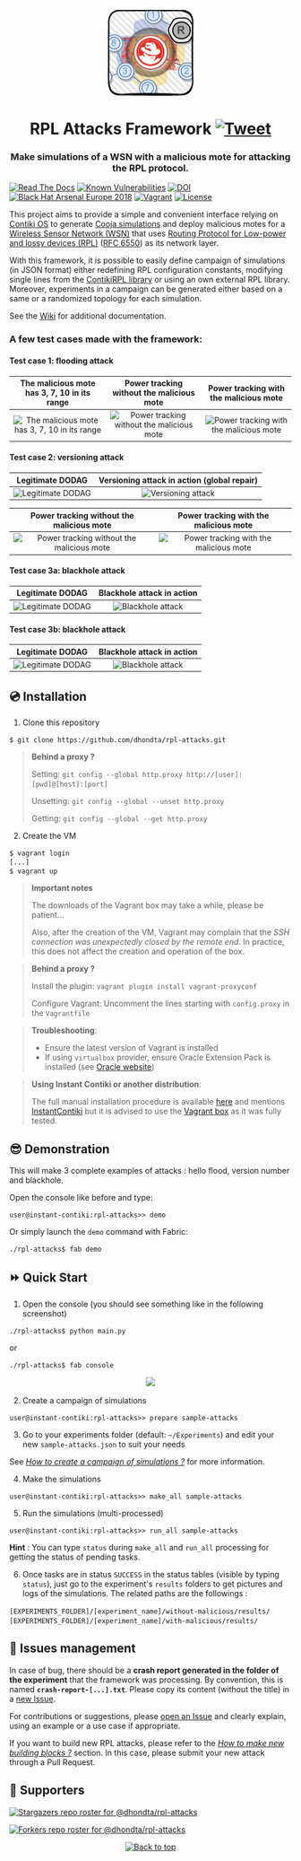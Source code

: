 <p align="center"><img src="https://github.com/dhondta/rpl-attacks/raw/master/doc/imgs/logo.png"></p>
<h1 align="center">RPL Attacks Framework <a href="https://twitter.com/intent/tweet?text=RPL%20Attacks%20Framework%20-%20Framework%20for%20simulating%20WSN%20with%20a%20malicious%20mote%20based%20on%20Contiki%20for%20attacking%20the%20RPL%20protocol.%0D%0Ahttps%3a%2f%2fgithub%2ecom%2fdhondta%2frpl-attacks%0D%0A&hashtags=python,simulation,framework,contiki,rpl,wsn,sensors"><img src="https://img.shields.io/badge/Tweet--lightgrey?logo=twitter&style=social" alt="Tweet" height="20"/></a></h1>
<h3 align="center">Make simulations of a WSN with a malicious mote for attacking the RPL protocol.</h3>

[![Read The Docs](https://readthedocs.org/projects/rpl-attacks/badge/?version=latest)](https://rpl-attacks.readthedocs.io/en/latest/?badge=latest)
[![Known Vulnerabilities](https://snyk.io/test/github/dhondta/rpl-attacks/badge.svg?targetFile=requirements.txt)](https://snyk.io/test/github/dhondta/rpl-attacks?targetFile=requirements.txt)
[![DOI](https://zenodo.org/badge/22624/dhondta/rpl-attacks.svg)](https://zenodo.org/badge/latestdoi/22624/dhondta/rpl-attacks)
[![Black Hat Arsenal Europe 2018](https://img.shields.io/badge/Black%20Hat%20Arsenal-EU%202018-blue.svg)](https://www.blackhat.com/eu-18/arsenal/schedule/index.html#rpl-attacks-framework-attacking-rpl-in-wsns-12671)
[![Vagrant](https://img.shields.io/badge/vagrant-1.0.0-blue.svg)](https://app.vagrantup.com/dhondta/boxes/rpl-attacks)
[![License](https://img.shields.io/badge/license-AGPLv3-lightgrey)](https://github.com/dhondta/rpl-attacks/blob/master/LICENSE)


This project aims to provide a simple and convenient interface relying on [Contiki OS](https://github.com/contiki-os/contiki) to generate [Cooja simulations](https://anrg.usc.edu/contiki/index.php/Cooja_Simulator) and deploy malicious motes for a [Wireless Sensor Network (WSN)](https://en.wikipedia.org/wiki/Wireless_sensor_network) that uses [Routing Protocol for Low-power and lossy devices (RPL)](https://www.ietf.org/proceedings/94/slides/slides-94-rtgarea-2.pdf) ([RFC 6550](https://tools.ietf.org/html/rfc6550)) as its network layer.

With this framework, it is possible to easily define campaign of simulations (in JSON format) either redefining RPL configuration constants, modifying single lines from the [ContikiRPL library](https://github.com/contiki-os/contiki/tree/master/core/net/rpl) or using an own external RPL library. Moreover, experiments in a campaign can be generated either based on a same or a randomized topology for each simulation.

See the [Wiki](https://github.com/dhondta/rpl-attacks/wiki) for additional documentation.

### A few test cases made with the framework:

#### Test case 1: flooding attack

The malicious mote has 3, 7, 10 in its range                               |  Power tracking without the malicious mote                                                |  Power tracking with the malicious mote
:-------------------------------------------------------------------------:|:-----------------------------------------------------------------------------------------:|:------------------------------------------------------------------------------------:
![The malicious mote has 3, 7, 10 in its range](https://github.com/dhondta/rpl-attacks/raw/master/doc/imgs/flooding-dag.png) | ![Power tracking without the malicious mote](https://github.com/dhondta/rpl-attacks/raw/master/doc/imgs/flooding-powertracking-without.png) | ![Power tracking with the malicious mote](https://github.com/dhondta/rpl-attacks/raw/master/doc/imgs/flooding-powertracking-with.png)

#### Test case 2: versioning attack

Legitimate DODAG                                         |  Versioning attack in action (global repair)
:-------------------------------------------------------:|:-----------------------------------------------------:
![Legitimate DODAG](https://github.com/dhondta/rpl-attacks/raw/master/doc/imgs/versioning-dag-without.png) | ![Versioning attack](https://github.com/dhondta/rpl-attacks/raw/master/doc/imgs/versioning-dag-with.png)

Power tracking without the malicious mote                          |  Power tracking with the malicious mote
:-----------------------------------------------------------------:|:---------------------------------------------------------------:
![Power tracking without the malicious mote](https://github.com/dhondta/rpl-attacks/raw/master/doc/imgs/versioning-powertracking-without.png) | ![Power tracking with the malicious mote](https://github.com/dhondta/rpl-attacks/raw/master/doc/imgs/versioning-powertracking-with.png)

#### Test case 3a: blackhole attack

Legitimate DODAG                                               |  Blackhole attack in action
:-------------------------------------------------------------:|:-----------------------------------------------------------:
![Legitimate DODAG](https://github.com/dhondta/rpl-attacks/raw/master/doc/imgs/blackhole-attack-ex1-without.png) | ![Blackhole attack](https://github.com/dhondta/rpl-attacks/raw/master/doc/imgs/blackhole-attack-ex1-with.png)

#### Test case 3b: blackhole attack

Legitimate DODAG                                               |  Blackhole attack in action
:-------------------------------------------------------------:|:-----------------------------------------------------------:
![Legitimate DODAG](https://github.com/dhondta/rpl-attacks/raw/master/doc/imgs/blackhole-attack-ex2-without.png) | ![Blackhole attack](https://github.com/dhondta/rpl-attacks/raw/master/doc/imgs/blackhole-attack-ex2-with.png)


## :cd: Installation

1. Clone this repository

 ```
 $ git clone https://github.com/dhondta/rpl-attacks.git
 ```
 
 > **Behind a proxy ?**
 > 
 > Setting: `git config --global http.proxy http://[user]:[pwd]@[host]:[port]`
 > 
 > Unsetting: `git config --global --unset http.proxy`
 > 
 > Getting: `git config --global --get http.proxy`

2. Create the VM

 ```
 $ vagrant login
 [...]
 $ vagrant up
 ```
 
 > **Important notes**
 > 
 > The downloads of the Vagrant box may take a while, please be patient...
 > 
 > Also, after the creation of the VM, Vagrant may complain that the *SSH connection was unexpectedly closed by the remote end*. In practice, this does not affect the creation and operation of the box.
 
 > **Behind a proxy ?**
 > 
 > Install the plugin: `vagrant plugin install vagrant-proxyconf`
 > 
 > Configure Vagrant: Uncomment the lines starting with `config.proxy` in the `Vagrantfile`

 > **Troubleshooting**:
 > 
 > - Ensure the latest version of Vagrant is installed
 > - If using `virtualbox` provider, ensure Oracle Extension Pack is installed (see [Oracle website](https://www.google.be/#q=virtualbox+oracle+extension+pack+install))

 > **Using Instant Contiki or another distribution**:
 > 
 > The full manual installation procedure is available [here](https://rpl-attacks.readthedocs.io/en/latest/install/#manual-installation) and mentions [InstantContiki](https://sourceforge.net/projects/contiki/files/Instant%20Contiki/) but it is advised to use the [Vagrant box](https://app.vagrantup.com/dhondta/boxes/rpl-attacks) as it was fully tested.


## :sunglasses: Demonstration

This will make 3 complete examples of attacks : hello flood, version number and blackhole.

Open the console like before and type:

 ```
 user@instant-contiki:rpl-attacks>> demo
 ```

Or simply launch the `demo` command with Fabric:

 ```
 ./rpl-attacks$ fab demo
 ```


## :fast_forward: Quick Start

1. Open the console (you should see something like in the following screenshot)

 ```
 ./rpl-attacks$ python main.py
 ```

 or

 ```
 ./rpl-attacks$ fab console
 ```
 
 <p align="center"><img src="https://github.com/dhondta/rpl-attacks/raw/master/doc/imgs/rpl-attacks.png"></p>

2. Create a campaign of simulations

 ```
 user@instant-contiki:rpl-attacks>> prepare sample-attacks
 ```

3. Go to your experiments folder (default: `~/Experiments`) and edit your new `sample-attacks.json` to suit your needs

  See [*How to create a campaign of simulations ?*](https://github.com/dhondta/rpl-attacks/blob/master/doc/campaigns.md) for more information.

4. Make the simulations

 ```
 user@instant-contiki:rpl-attacks>> make_all sample-attacks
 ```

5. Run the simulations (multi-processed)

 ```
 user@instant-contiki:rpl-attacks>> run_all sample-attacks
 ```

  **Hint** : You can type ``status`` during ``make_all`` and ``run_all`` processing for getting the status of pending tasks.

6. Once tasks are in status ``SUCCESS`` in the status tables (visible by typing ``status``), just go to the experiment's ``results`` folders to get pictures and logs of the simulations. The related paths are the followings :

 ``[EXPERIMENTS_FOLDER]/[experiment_name]/without-malicious/results/``
 ``[EXPERIMENTS_FOLDER]/[experiment_name]/with-malicious/results/``

 
## :grimacing: Issues management

In case of bug, there should be a **crash report generated in the folder of the experiment** that the framework was processing. By convention, this is named **`crash-report-[...].txt`**. Please copy its content (without the title) in a [new Issue](https://github.com/dhondta/rpl-attacks/issues/new).
 
For contributions or suggestions, please [open an Issue](https://github.com/dhondta/rpl-attacks/issues/new) and clearly explain, using an example or a use case if appropriate.

If you want to build new RPL attacks, please refer to the [*How to make new building blocks ?*](https://github.com/dhondta/rpl-attacks/blob/master/doc/building-blocks.md) section. In this case, please submit your new attack through a Pull Request.


## :clap:  Supporters

[![Stargazers repo roster for @dhondta/rpl-attacks](https://reporoster.com/stars/dark/dhondta/rpl-attacks)](https://github.com/dhondta/rpl-attacks/stargazers)

[![Forkers repo roster for @dhondta/rpl-attacks](https://reporoster.com/forks/dark/dhondta/rpl-attacks)](https://github.com/dhondta/rpl-attacks/network/members)

<p align="center"><a href="#"><img src="https://img.shields.io/badge/Back%20to%20top--lightgrey?style=social" alt="Back to top" height="20"/></a></p>
